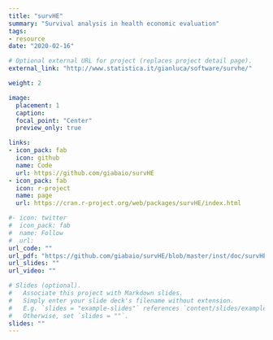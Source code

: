 ```yaml
---
title: "survHE"
summary: "Survival analysis in health economic evaluation"
tags:
- resource
date: "2020-02-16"

# Optional external URL for project (replaces project detail page).
external_link: "http://www.statistica.it/gianluca/software/survhe/"

weight: 2

image: 
  placement: 1
  caption: 
  focal_point: "Center"
  preview_only: true

links:
- icon_pack: fab
  icon: github
  name: Code
  url: https://github.com/giabaio/survHE
- icon_pack: fab
  icon: r-project
  name: page
  url: https://cran.r-project.org/web/packages/survHE/index.html

#- icon: twitter
#  icon_pack: fab
#  name: Follow
#  url: 
url_code: ""
url_pdf: "https://github.com/giabaio/survHE/blob/master/inst/doc/survHE.pdf"
url_slides: ""
url_video: ""

# Slides (optional).
#   Associate this project with Markdown slides.
#   Simply enter your slide deck's filename without extension.
#   E.g. `slides = "example-slides"` references `content/slides/example-slides.md`.
#   Otherwise, set `slides = ""`.
slides: ""
---
```

